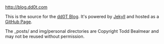 http://blog.dd0t.com

This is the source for the [dd0T Blog](http://blog.dd0t.com). It's powered by [Jekyll](https://github.com/mojombo/jekyll) and hosted as a [GitHub Page](http://pages.github.com).

The _posts/ and img/personal directories are Copyright Todd Bealmear and may not be reused without permission.